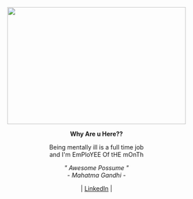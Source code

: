<div align='center'>
<img src="https://hype.my/wp-content/uploads/2021/02/Screen-Shot-2021-02-08-at-9.49.50-AM.jpg", width=414, height=272>

__Why Are u Here??__  

Being mentally ill is a full time job   
and I'm EmPloYEE Of tHE mOnTh

_" Awesome Possume "_  
_- Mahatma Gandhi -_
 
| [LinkedIn](https://www.linkedin.com/in/gyeyoung-jung-a911b8220/?locale=en_US) | 
<!-- [Blog](https://woolen-vinyl-157.notion.site/Gyeyoung-Jung-s-Blog-36286a968be4438792e9495d6f0dc793) | [TIL](https://woolen-vinyl-157.notion.site/TIL-a173923c843b47cb8f69a3d622879ce0) |
 -->
  
</div>
